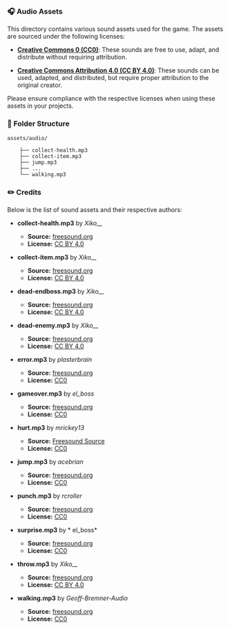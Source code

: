 ### 🎧 Audio Assets

This directory contains various sound assets used for the game. The assets are sourced under the following licenses:

- **[Creative Commons 0 (CC0)](https://creativecommons.org/publicdomain/zero/1.0/deed.en)**: These sounds are free to use, adapt, and distribute without requiring attribution.

- **[Creative Commons Attribution 4.0 (CC BY 4.0)](https://creativecommons.org/licenses/by/4.0/)**: These sounds can be used, adapted, and distributed, but require proper attribution to the original creator.

Please ensure compliance with the respective licenses when using these assets in your projects.



### 📂 Folder Structure

```
assets/audio/

    ├── collect-health.mp3
    ├── collect-item.mp3
    ├── jump.mp3
    ├── ...
    └── walking.mp3
```

### ✏️ Credits

Below is the list of sound assets and their respective authors:

- **collect-health.mp3** by *Xiko__*  
  - **Source:** [freesound.org](https://freesound.org/s/711252/)
  - **License:** [CC BY 4.0](https://creativecommons.org/licenses/by/4.0/)

- **collect-item.mp3** by *Xiko__*  
  - **Source:** [freesound.org](https://freesound.org/s/711128/)
  - **License:** [CC BY 4.0](https://creativecommons.org/licenses/by/4.0/)

- **dead-endboss.mp3** by *Xiko__*  
  - **Source:** [freesound.org](https://freesound.org/s/711119/)
  - **License:** [CC BY 4.0](https://creativecommons.org/licenses/by/4.0/)

- **dead-enemy.mp3** by *Xiko__*  
  - **Source:** [freesound.org](https://freesound.org/s/711120/)
  - **License:** [CC BY 4.0](https://creativecommons.org/licenses/by/4.0/)

- **error.mp3** by *plasterbrain*  
  - **Source:** [freesound.org](https://freesound.org/s/423169/)
  - **License:** [CC0](https://creativecommons.org/publicdomain/zero/1.0/deed.en)

- **gameover.mp3** by *el_boss*  
  - **Source:** [freesound.org](https://freesound.org/s/631984/)
  - **License:** [CC0](https://creativecommons.org/publicdomain/zero/1.0/deed.en)

- **hurt.mp3** by *mrickey13*  
  - **Source:** [Freesound Source](https://freesound.org/s/515624/)
  - **License:** [CC0](https://creativecommons.org/publicdomain/zero/1.0/deed.en)

- **jump.mp3** by *acebrian*  
  - **Source:** [freesound.org](https://freesound.org/s/380471/)
  - **License:** [CC0](https://creativecommons.org/publicdomain/zero/1.0/deed.en)

- **punch.mp3** by *rcroller*  
  - **Source:** [freesound.org](https://freesound.org/s/424144/)
  - **License:** [CC0](https://creativecommons.org/publicdomain/zero/1.0/deed.en)

- **surprise.mp3** by * el_boss*  
  - **Source:** [freesound.org](https://freesound.org/s/630035/)
  - **License:** [CC0](https://creativecommons.org/publicdomain/zero/1.0/deed.en)

- **throw.mp3** by *Xiko__*  
  - **Source:** [freesound.org](https://freesound.org/s/711256/)
  - **License:** [CC BY 4.0](https://creativecommons.org/licenses/by/4.0/)

- **walking.mp3** by *Geoff-Bremner-Audio*  
  - **Source:** [freesound.org](https://freesound.org/s/745654/)
  - **License:** [CC0](https://creativecommons.org/publicdomain/zero/1.0/deed.en)